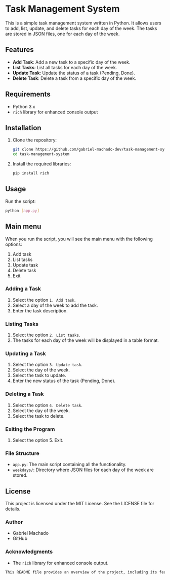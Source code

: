 # Task Management System

This is a simple task management system written in Python. It allows users to add, list, update, and delete tasks for each day of the week. The tasks are stored in JSON files, one for each day of the week.

## Features

- **Add Task**: Add a new task to a specific day of the week.
- **List Tasks**: List all tasks for each day of the week.
- **Update Task**: Update the status of a task (Pending, Done).
- **Delete Task**: Delete a task from a specific day of the week.

## Requirements

- Python 3.x
- `rich` library for enhanced console output

## Installation

1. Clone the repository:
    ```sh
    git clone https://github.com/gabriel-machado-dev/task-management-system.git
    cd task-management-system
    ```

2. Install the required libraries:
    ```sh
    pip install rich
    ```

## Usage

Run the script:
```sh
python [app.py]
```

## Main menu

When you run the script, you will see the main menu with the following options:

1. Add task
2. List tasks
3. Update task
4. Delete task
5. Exit

### Adding a Task

1. Select the option `1. Add task`.
2. Select a day of the week to add the task.
3. Enter the task description.

### Listing Tasks

1. Select the option `2. List tasks`.
2. The tasks for each day of the week will be displayed in a table format.

### Updating a Task

1. Select the option `3. Update task`.
2. Select the day of the week.
3. Select the task to update.
4. Enter the new status of the task (Pending, Done).

### Deleting a Task

1. Select the option `4. Delete task`.
2. Select the day of the week.
3. Select the task to delete.

### Exiting the Program

1. Select the option 5. Exit.

### File Structure
- `app.py`: The main script containing all the functionality.
- `weekdays/`: Directory where JSON files for each day of the week are stored.

## License

This project is licensed under the MIT License. See the LICENSE file for details.

### Author

- Gabriel Machado
- GitHub

### Acknowledgments

- The `rich` library for enhanced console output.

```bash
This README file provides an overview of the project, including its features, installation instructions, usage guide, file structure, license, and author information.
```